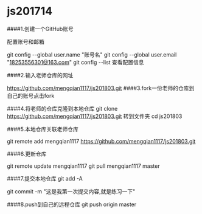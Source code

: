 # js201714
####1.创建一个GitHub账号

配置账号和邮箱

git config --global user.name "账号名"
git config --global user.email "18253556301@163.com" 
git config --list 查看配置信息

####2.输入老师仓库的网址

https://github.com/mengqian1117/js201803.git 
####3.fork一份老师的仓库到自己的账号点击fork 

####4.将老师的仓库克隆到本地仓库
git clone https://github.com/mengqian1117/js201803.git 
转到文件夹 cd js201803

####5.本地仓库关联老师仓库

git remote add mengqian1117 https://github.com/mengqian1117/js201803.git

####6.更新仓库

git remote update mengqian1117 
git pull mengqian1117 master

####7.提交本地仓库
git add -­A

git commit -­m "这是我第一次提交内容,就是练习一下"

####8.push到自己的远程仓库
git push origin master